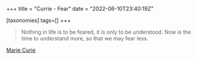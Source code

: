 +++
title = "Currie - Fear"
date = "2022-06-10T23:40:19Z"

[taxonomies]
tags=[]
+++
> Nothing in life is to be feared, it is only to be understood. Now is the time to understand more, so that we may fear less.

[Marie Curie](https://en.wikipedia.org/wiki/Marie_Curie)
